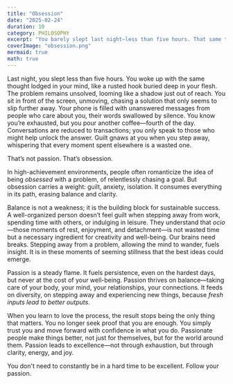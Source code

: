 ```yaml
---
title: "Obsession"
date: "2025-02-24"
duration: 10
category: PHILOSOPHY
excerpt: "You barely slept last night—less than five hours. That same thought clung to your mind like a rusted hook buried deep in your flesh. Not passion. Obsession."
coverImage: "obsession.png"
mermaid: true
math: true
---
```


Last night, you slept less than five hours. You woke up with the same thought lodged in your mind, like a rusted hook buried deep in your flesh. The problem remains unsolved, looming like a shadow just out of reach. You sit in front of the screen, unmoving, chasing a solution that only seems to slip further away. Your phone is filled with unanswered messages from people who care about you, their words swallowed by silence. You know you’re exhausted, but you pour another coffee—fourth of the day. Conversations are reduced to transactions; you only speak to those who might help unlock the answer. Guilt gnaws at you when you step away, whispering that every moment spent elsewhere is a wasted one.

That’s not passion. That’s obsession.

In high-achievement environments, people often romanticize the idea of being *obsessed* with a problem, of relentlessly chasing a goal. But obsession carries a weight: guilt, anxiety, isolation. It consumes everything in its path, erasing balance and clarity.

Balance is not a weakness; it is the building block for sustainable success. A well-organized person doesn’t feel guilt when stepping away from work, spending time with others, or indulging in leisure. They understand that *ocio*—those moments of rest, enjoyment, and detachment—is not wasted time but a necessary ingredient for creativity and well-being. Our brains need breaks. Stepping away from a problem, allowing the mind to wander, fuels insight. It is in these moments of seeming stillness that the best ideas could emerge.

Passion is a steady flame. It fuels persistence, even on the hardest days, but never at the cost of your well-being. Passion thrives on balance—taking care of your body, your mind, your relationships, your connections. It feeds on diversity, on stepping away and experiencing new things, because *fresh inputs lead to better outputs*.

When you learn to love the process, the result stops being the only thing that matters. You no longer seek proof that you are enough. You simply trust you and move forward with confidence in what you do. Passionate people make things better, not just for themselves, but for the world around them. Passion leads to excellence—not through exhaustion, but through clarity, energy, and joy.

You don't need to constantly be in a hard time to be excellent. Follow your passion.